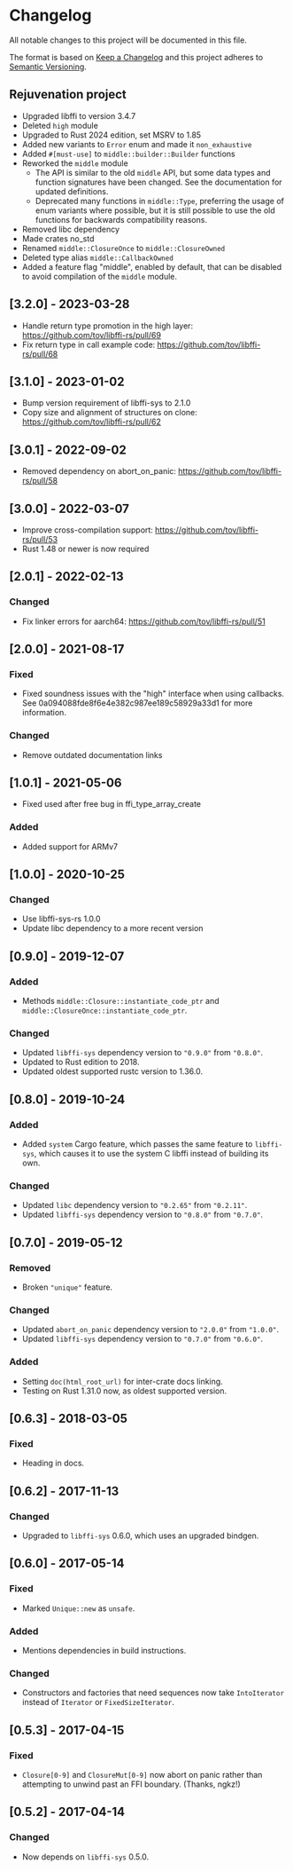 # Changelog

All notable changes to this project will be documented in this file.

The format is based on [Keep a Changelog] and this project adheres to
[Semantic Versioning].

[Keep a Changelog]: http://keepachangelog.com/en/1.0.0/
[Semantic Versioning]: http://semver.org/spec/v2.0.0.html

## Rejuvenation project
- Upgraded libffi to version 3.4.7
- Deleted `high` module
- Upgraded to Rust 2024 edition, set MSRV to 1.85
- Added new variants to `Error` enum and made it `non_exhaustive`
- Added `#[must-use]` to `middle::builder::Builder` functions
- Reworked the `middle` module
  * The API is similar to the old `middle` API, but some data types and function signatures have
    been changed. See the documentation for updated definitions.
  * Deprecated many functions in `middle::Type`, preferring the usage of enum variants where
    possible, but it is still possible to use the old functions for backwards compatibility reasons.
- Removed libc dependency
- Made crates no_std
- Renamed `middle::ClosureOnce` to `middle::ClosureOwned`
- Deleted type alias `middle::CallbackOwned`
- Added a feature flag "middle", enabled by default, that can be disabled to avoid compilation of
  the `middle` module.

## [3.2.0] - 2023-03-28

- Handle return type promotion in the high layer: https://github.com/tov/libffi-rs/pull/69
- Fix return type in call example code: https://github.com/tov/libffi-rs/pull/68

## [3.1.0] - 2023-01-02

- Bump version requirement of libffi-sys to 2.1.0
- Copy size and alignment of structures on clone: https://github.com/tov/libffi-rs/pull/62

## [3.0.1] - 2022-09-02

- Removed dependency on abort_on_panic: https://github.com/tov/libffi-rs/pull/58

## [3.0.0] - 2022-03-07

- Improve cross-compilation support: https://github.com/tov/libffi-rs/pull/53
- Rust 1.48 or newer is now required

## [2.0.1] - 2022-02-13

### Changed

- Fix linker errors for aarch64: https://github.com/tov/libffi-rs/pull/51

## [2.0.0] - 2021-08-17

### Fixed

- Fixed soundness issues with the "high" interface when using callbacks. See
  0a094088fde8f6e4e382c987ee189c58929a33d1 for more information.

### Changed

- Remove outdated documentation links

## [1.0.1] - 2021-05-06

- Fixed used after free bug in ffi_type_array_create

### Added
- Added support for ARMv7

## [1.0.0] - 2020-10-25

### Changed
- Use libffi-sys-rs 1.0.0
- Update libc dependency to a more recent version

## [0.9.0] - 2019-12-07

### Added
- Methods `middle::Closure::instantiate_code_ptr` and
  `middle::ClosureOnce::instantiate_code_ptr`.

### Changed
- Updated `libffi-sys` dependency version to `"0.9.0"` from `"0.8.0"`.
- Updated to Rust edition to 2018.
- Updated oldest supported rustc version to 1.36.0.

## [0.8.0] - 2019-10-24

### Added
- Added `system` Cargo feature, which passes the same feature to `libffi-sys`,
  which causes it to use the system C libffi instead of building its own.

### Changed
- Updated `libc` dependency version to `"0.2.65"` from
  `"0.2.11"`.
- Updated `libffi-sys` dependency version to `"0.8.0"` from
  `"0.7.0"`.

## [0.7.0] - 2019-05-12

### Removed
- Broken `"unique"` feature.

### Changed
- Updated `abort_on_panic` dependency version to `"2.0.0"` from
  `"1.0.0"`.
- Updated `libffi-sys` dependency version to `"0.7.0"` from
  `"0.6.0"`.

### Added
- Setting `doc(html_root_url)` for inter-crate docs linking.
- Testing on Rust 1.31.0 now, as oldest supported version.

## [0.6.3] - 2018-03-05

### Fixed
- Heading in docs.

## [0.6.2] - 2017-11-13

### Changed
- Upgraded to `libffi-sys` 0.6.0, which uses an upgraded bindgen.

## [0.6.0] - 2017-05-14

### Fixed
- Marked `Unique::new` as `unsafe`.

### Added
- Mentions dependencies in build instructions.

### Changed
- Constructors and factories that need sequences now take `IntoIterator`
instead of `Iterator` or `FixedSizeIterator`.

## [0.5.3] - 2017-04-15

### Fixed
- `Closure[0-9]` and `ClosureMut[0-9]` now abort on panic rather than
attempting to unwind past an FFI boundary. (Thanks, ngkz!)

## [0.5.2] - 2017-04-14

### Changed
- Now depends on `libffi-sys` 0.5.0.
